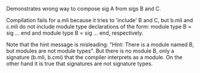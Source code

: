 Demonstrates wrong way to compose sig A from sigs B and C.

Compilation fails for a.mli because it tries to 'include' B and C, but
b.mli and c.mli do not include module type declarations of the form:
module type B = sig ... end and module type B = sig ... end, respectively.

Note that the hint message is misleading: "Hint: There is a module
named B, but modules are not module types". But there is no module B,
only a signature (b.mli, b.cmi) that the compiler interprets as a
module. On the other hand it is true that signatures are not signature
types.


